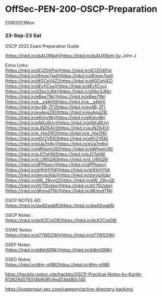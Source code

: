 # OffSec-PEN-200-OSCP-Preparation
21082023Mon

### 23-Sep-23 Sat

OSCP 2023 Exam Preparation Guide  
  
[https://lnkd.in/dsAUXNph](https://lnkd.in/dsAUXNph) by John J  
  
Extra Links:  
[https://lnkd.in/dCjZGXPq](https://lnkd.in/dCjZGXPq)  
[https://lnkd.in/dfmqy7wd](https://lnkd.in/dfmqy7wd)  
[https://lnkd.in/dfGCpV4Z](https://lnkd.in/dfGCpV4Z)  
[https://lnkd.in/dEvfjCxu](https://lnkd.in/dEvfjCxu)  
[https://lnkd.in/d3bv3JKk](https://lnkd.in/d3bv3JKk)  
[https://lnkd.in/eBee79k](https://lnkd.in/eBee79k)  
[https://lnkd.in/e__s4AH](https://lnkd.in/e__s4AH)  
[https://lnkd.in/ev4B-ZF](https://lnkd.in/ev4B-ZF)  
[https://lnkd.in/euApgZ8](https://lnkd.in/euApgZ8)  
[https://lnkd.in/eKimv9k](https://lnkd.in/eKimv9k)  
[https://lnkd.in/eNXxRUy](https://lnkd.in/eNXxRUy)  
[https://lnkd.in/eJNZ64U](https://lnkd.in/eJNZ64U)  
[https://lnkd.in/e_Hw2fK](https://lnkd.in/e_Hw2fK)  
[https://lnkd.in/e6V2VE6](https://lnkd.in/e6V2VE6)  
[https://lnkd.in/eUa7m6y](https://lnkd.in/eUa7m6y)  
[https://lnkd.in/eWhpmU9](https://lnkd.in/eWhpmU9)  
[https://lnkd.in/eJCfshN](https://lnkd.in/eJCfshN)  
[https://lnkd.in/d_U9SQ9](https://lnkd.in/d_U9SQ9)  
[https://lnkd.in/dPPtpejv](https://lnkd.in/dPPtpejv)  
[https://lnkd.in/drKhHYfd](https://lnkd.in/drKhHYfd)  
[https://lnkd.in/dmvipXdp](https://lnkd.in/dmvipXdp)  
[https://lnkd.in/dW_29vyQ](https://lnkd.in/dW_29vyQ)  
[https://lnkd.in/dV7SUxbx](https://lnkd.in/dV7SUxbx)  
[https://lnkd.in/dKmvdTNj](https://lnkd.in/dKmvdTNj)  

OSCP NOTES AD:  
[https://lnkd.in/dw92ggbR](https://lnkd.in/dw92ggbR)  
  
OSCP Notes :  
[https://lnkd.in/dcKZCmD8](https://lnkd.in/dcKZCmD8)  
  
OSWE Notes:  
[https://lnkd.in/d77W5ZWj](https://lnkd.in/d77W5ZWj)  
  
OSEP Notes:  
[https://lnkd.in/ddbhS99k](https://lnkd.in/ddbhS99k)  
  
OSED Notes:  
[https://lnkd.in/dHn-nt9B](https://lnkd.in/dHn-nt9B)

https://hackito.notion.site/hackito/OSCP-Practical-Notes-by-Kartik-8126294579314b908fc6e453d480c145

https://juggernaut-sec.com/category/active-directory-hacking/

